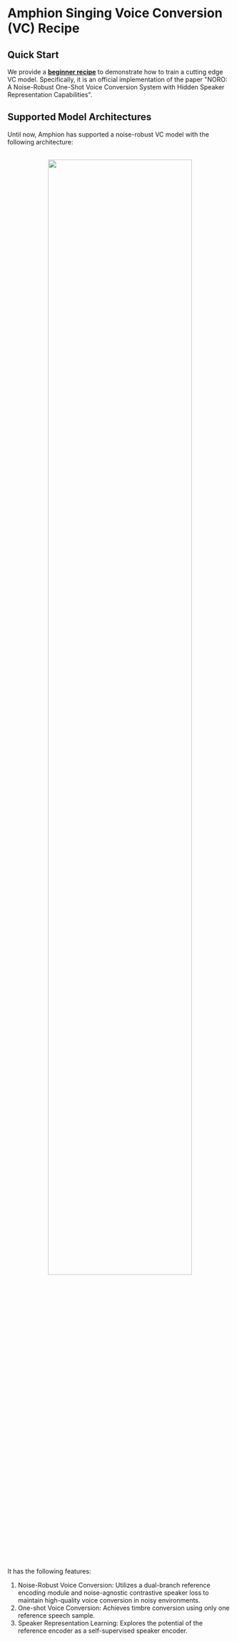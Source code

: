 # Amphion Singing Voice Conversion (VC) Recipe

## Quick Start

We provide a **[beginner recipe](Noro)** to demonstrate how to train a cutting edge VC model. Specifically, it is an official implementation of the paper "NORO: A Noise-Robust One-Shot Voice Conversion System with Hidden Speaker Representation Capabilities".

## Supported Model Architectures

Until now, Amphion has supported a noise-robust VC model with the following architecture:

<br>
<div align="center">
  <img src="../../imgs/vc/NoroVC.png" width="80%">
</div>
<br>

It has the following features:
1. Noise-Robust Voice Conversion: Utilizes a dual-branch reference encoding module and noise-agnostic contrastive speaker loss to maintain high-quality voice conversion in noisy environments.
2. One-shot Voice Conversion: Achieves timbre conversion using only one reference speech sample.
3. Speaker Representation Learning: Explores the potential of the reference encoder as a self-supervised speaker encoder.
